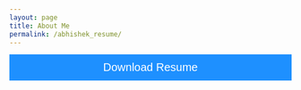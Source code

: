 ```yaml
---
layout: page
title: About Me 
permalink: /abhishek_resume/
---
```

<html>
<head>
<meta name="viewport" content="width=device-width, initial-scale=1">
<!-- Add icon library -->
<link rel="stylesheet" href="https://cdnjs.cloudflare.com/ajax/libs/font-awesome/4.7.0/css/font-awesome.min.css">
<style>
.btn {
  background-color: DodgerBlue;
  border: none;
  color: white;
  padding: 12px 30px;
  cursor: pointer;
  font-size: 20px;
}

/* Darker background on mouse-over */
.btn:hover {
  background-color: RoyalBlue;
}
</style>
</head>
<body>

<form method="get" action="../_pages/about.pdf">
   <button class="btn" style="width:100%"><i class="fa fa-download"></i> Download Resume </button>
</form>
<br><br>
<object 
    width="100%" 
    height="900" 
    data="https://docs.google.com/gview?embedded=true&url=https://abhiyantaabhishek.github.io/MDS-IIT/_pages/about.pdf">
</object>


</body>
</html>
